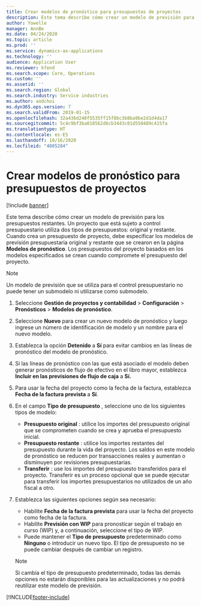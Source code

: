 ```yaml
---
title: Crear modelos de pronóstico para presupuestos de proyectos
description: Este tema describe cómo crear un modelo de previsión para los presupuestos restantes.
author: Yowelle
manager: AnnBe
ms.date: 04/24/2020
ms.topic: article
ms.prod: ''
ms.service: dynamics-ax-applications
ms.technology: ''
audience: Application User
ms.reviewer: kfend
ms.search.scope: Core, Operations
ms.custom: ''
ms.assetid: ''
ms.search.region: Global
ms.search.industry: Service industries
ms.author: andchoi
ms.dyn365.ops.version: 7
ms.search.validFrom: 2019-01-15
ms.openlocfilehash: 32a436d240f5535ff15f8bc3b8ba9be2d1d4da17
ms.sourcegitcommit: 5c4c9bf3ba018562d6cb3443c01d550489c415fa
ms.translationtype: HT
ms.contentlocale: es-ES
ms.lasthandoff: 10/16/2020
ms.locfileid: "4085284"
---
```

# <a name="create-forecast-models-for-project-budgets"></a>Crear modelos de pronóstico para presupuestos de proyectos 

[!include [banner](../includes/banner.md)]

Este tema describe cómo crear un modelo de previsión para los presupuestos restantes. Un proyecto que está sujeto a control presupuestario utiliza dos tipos de presupuestos: original y restante. Cuando crea un presupuesto de proyecto, debe especificar los modelos de previsión presupuestaria original y restante que se crearon en la página **Modelos de pronóstico**. Los presupuestos del proyecto basados en los modelos especificados se crean cuando compromete el presupuesto del proyecto.

> [!NOTE]
> Un modelo de previsión que se utiliza para el control presupuestario no puede tener un submodelo ni utilizarse como submodelo.

1. Seleccione **Gestión de proyectos y contabilidad** > **Configuración** > **Pronósticos**  > **Modelos de pronóstico**.
2. Seleccione **Nuevo** para crear un nuevo modelo de pronóstico y luego ingrese un número de identificación de modelo y un nombre para el nuevo modelo. 
3. Establezca la opción **Detenido** a **Sí** para evitar cambios en las líneas de pronóstico del modelo de pronóstico. 
4. Si las líneas de pronóstico con las que está asociado el modelo deben generar pronósticos de flujo de efectivo en el libro mayor, establezca **Incluir en las previsiones de flujo de caja** a **Sí.** 
5. Para usar la fecha del proyecto como la fecha de la factura, establezca **Fecha de la factura prevista** a **Sí**. 
6. En el campo **Tipo de presupuesto** , seleccione uno de los siguientes tipos de modelo:

   - **Presupuesto original** : utilice los importes del presupuesto original que se comprometen cuando se crea y aprueba el presupuesto inicial.
   - **Presupuesto restante** : utilice los importes restantes del presupuesto durante la vida del proyecto. Los saldos en este modelo de pronóstico se reducen por transacciones reales y aumentan o disminuyen por revisiones presupuestarias.
   - **Transferir** : use los importes del presupuesto transferidos para el proyecto. Transferir es un proceso opcional que se puede ejecutar para transferir los importes presupuestarios no utilizados de un año fiscal a otro.

7. Establezca las siguientes opciones según sea necesario:

   - Habilite **Fecha de la factura prevista** para usar la fecha del proyecto como fecha de la factura.
   - Habilite **Previsión con WIP** para pronosticar según el trabajo en curso (WIP) y, a continuación, seleccione el tipo de WIP. 
   - Puede mantener el **Tipo de presupuesto** predeterminado como **Ninguno** o introducir un nuevo tipo. El tipo de presupuesto no se puede cambiar después de cambiar un registro.     
    > [!NOTE]
    > Si cambia el tipo de presupuesto predeterminado, todas las demás opciones no estarán disponibles para las actualizaciones y no podrá reutilizar este modelo de previsión. 
   


 



[!INCLUDE[footer-include](../includes/footer-banner.md)]